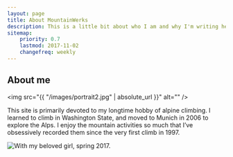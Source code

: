 ```yaml
---
layout: page
title: About MountainWerks
description: This is a little bit about who I am and why I'm writing here
sitemap:
    priority: 0.7
    lastmod: 2017-11-02
    changefreq: weekly
---
```


## About me
<span class="image left"><img src="{{ "/images/portrait2.jpg" | absolute_url }}" alt="" /></span>

This site is primarily devoted to my longtime hobby of alpine climbing.
I learned to climb in Washington State, and moved to Munich in 2006 to explore the Alps.  I enjoy the mountain activities so much that I’ve obsessively recorded them since the very first climb in 1997.

<span class="image right">
<img src="{{ "/images/me-and-barbara.jpg" | absolute_url }}"
alt="With my beloved girl, spring 2017."/>
</span>

